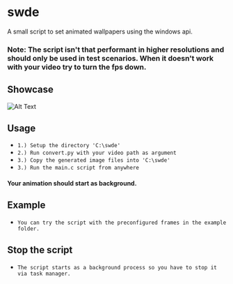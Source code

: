 # swde
A small script to set animated wallpapers using the windows api.

### Note: The script isn't that performant in higher resolutions and should only be used in test scenarios. When it doesn't work with your video try to turn the fps down.

## Showcase
![Alt Text](https://github.com/Flederossi/swde/blob/main/animation.gif)

## Usage
* ```1.) Setup the directory 'C:\swde'```
* ```2.) Run convert.py with your video path as argument```
* ```3.) Copy the generated image files into 'C:\swde'```
* ```3.) Run the main.c script from anywhere```
#### Your animation should start as background.

## Example
* ```You can try the script with the preconfigured frames in the example folder.```

## Stop the script
* ```The script starts as a background process so you have to stop it via task manager.```
